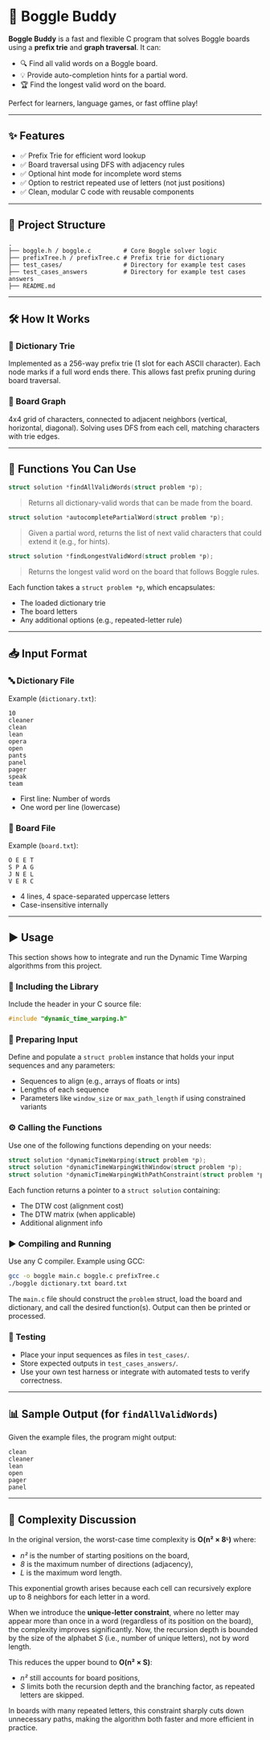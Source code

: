# 🧠 Boggle Buddy

**Boggle Buddy** is a fast and flexible C program that solves Boggle boards using a **prefix trie** and **graph traversal**. It can:

* 🔍 Find all valid words on a Boggle board.
* 💡 Provide auto-completion hints for a partial word.
* 🏆 Find the longest valid word on the board.

Perfect for learners, language games, or fast offline play!

---

## ✨ Features

* ✅ Prefix Trie for efficient word lookup
* ✅ Board traversal using DFS with adjacency rules
* ✅ Optional hint mode for incomplete word stems
* ✅ Option to restrict repeated use of letters (not just positions)
* ✅ Clean, modular C code with reusable components

---

## 📁 Project Structure

```
.
├── boggle.h / boggle.c         # Core Boggle solver logic
├── prefixTree.h / prefixTree.c # Prefix trie for dictionary
├── test_cases/                 # Directory for example test cases
├── test_cases_answers          # Directory for example test cases answers
├── README.md                   
```

---

## 🛠 How It Works

### 🔡 Dictionary Trie

Implemented as a 256-way prefix trie (1 slot for each ASCII character). Each node marks if a full word ends there. This allows fast prefix pruning during board traversal.

### 🎲 Board Graph

4x4 grid of characters, connected to adjacent neighbors (vertical, horizontal, diagonal). Solving uses DFS from each cell, matching characters with trie edges.

---

## 📌 Functions You Can Use
```c
struct solution *findAllValidWords(struct problem *p);
```

> Returns all dictionary-valid words that can be made from the board.

```c
struct solution *autocompletePartialWord(struct problem *p);
```

> Given a partial word, returns the list of next valid characters that could extend it (e.g., for hints).

```c
struct solution *findLongestValidWord(struct problem *p);
```

> Returns the longest valid word on the board that follows Boggle rules.

Each function takes a `struct problem *p`, which encapsulates:

* The loaded dictionary trie
* The board letters
* Any additional options (e.g., repeated-letter rule)

---

## 📥 Input Format

### 🔤 Dictionary File

Example (`dictionary.txt`):

```
10
cleaner
clean
lean
opera
open
pants
panel
pager
speak
team
```

* First line: Number of words
* One word per line (lowercase)

### 🧩 Board File

Example (`board.txt`):

```
O E E T
S P A G
J N E L
V E R C
```

* 4 lines, 4 space-separated uppercase letters
* Case-insensitive internally

---

## ▶️ Usage

This section shows how to integrate and run the Dynamic Time Warping algorithms from this project.

### 🔧 Including the Library

Include the header in your C source file:

```c
#include "dynamic_time_warping.h"
```

### 🧩 Preparing Input

Define and populate a `struct problem` instance that holds your input sequences and any parameters:

* Sequences to align (e.g., arrays of floats or ints)
* Lengths of each sequence
* Parameters like `window_size` or `max_path_length` if using constrained variants

### ⚙️ Calling the Functions

Use one of the following functions depending on your needs:

```c
struct solution *dynamicTimeWarping(struct problem *p);
struct solution *dynamicTimeWarpingWithWindow(struct problem *p);
struct solution *dynamicTimeWarpingWithPathConstraint(struct problem *p);
```

Each function returns a pointer to a `struct solution` containing:

* The DTW cost (alignment cost)
* The DTW matrix (when applicable)
* Additional alignment info


### ▶️ Compiling and Running

Use any C compiler. Example using GCC:

```bash
gcc -o boggle main.c boggle.c prefixTree.c
./boggle dictionary.txt board.txt
```

The `main.c` file should construct the `problem` struct, load the board and dictionary, and call the desired function(s). Output can then be printed or processed.


### 🧪 Testing

* Place your input sequences as files in `test_cases/`.
* Store expected outputs in `test_cases_answers/`.
* Use your own test harness or integrate with automated tests to verify correctness.

---

## 📊 Sample Output (for `findAllValidWords`)

Given the example files, the program might output:

```
clean
cleaner
lean
open
pager
panel
```

---

## 🧠 Complexity Discussion
In the original version, the worst-case time complexity is **O(n² × 8ᴸ)** where:

* *n²* is the number of starting positions on the board,
* *8* is the maximum number of directions (adjacency),
* *L* is the maximum word length.

This exponential growth arises because each cell can recursively explore up to 8 neighbors for each letter in a word.

When we introduce the **unique-letter constraint**, where no letter may appear more than once in a word (regardless of its position on the board), the complexity improves significantly. Now, the recursion depth is bounded by the size of the alphabet *S* (i.e., number of unique letters), not by word length.

This reduces the upper bound to **O(n² × S)**:

* *n²* still accounts for board positions,
* *S* limits both the recursion depth and the branching factor, as repeated letters are skipped.

In boards with many repeated letters, this constraint sharply cuts down unnecessary paths, making the algorithm both faster and more efficient in practice.
